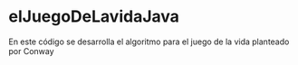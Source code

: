 # elJuegoDeLavidaJava
En este código se desarrolla el algoritmo para el juego de la vida planteado por Conway
